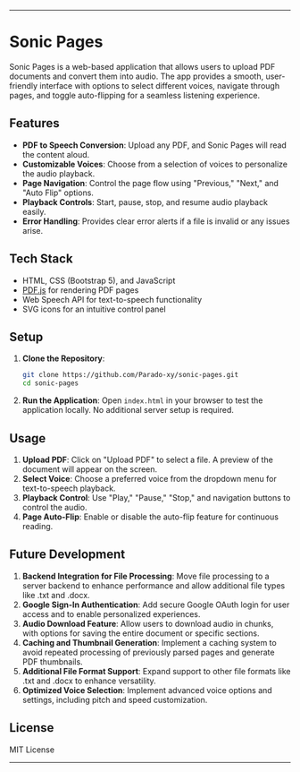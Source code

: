 

---

# Sonic Pages

Sonic Pages is a web-based application that allows users to upload PDF documents and convert them into audio. The app provides a smooth, user-friendly interface with options to select different voices, navigate through pages, and toggle auto-flipping for a seamless listening experience.

## Features

- **PDF to Speech Conversion**: Upload any PDF, and Sonic Pages will read the content aloud.
- **Customizable Voices**: Choose from a selection of voices to personalize the audio playback.
- **Page Navigation**: Control the page flow using "Previous," "Next," and "Auto Flip" options.
- **Playback Controls**: Start, pause, stop, and resume audio playback easily.
- **Error Handling**: Provides clear error alerts if a file is invalid or any issues arise.

## Tech Stack

- HTML, CSS (Bootstrap 5), and JavaScript
- [PDF.js](https://mozilla.github.io/pdf.js/) for rendering PDF pages
- Web Speech API for text-to-speech functionality
- SVG icons for an intuitive control panel

## Setup

1. **Clone the Repository**:
   ```bash
   git clone https://github.com/Parado-xy/sonic-pages.git
   cd sonic-pages
   ```

2. **Run the Application**:
   Open `index.html` in your browser to test the application locally. No additional server setup is required.

## Usage

1. **Upload PDF**: Click on "Upload PDF" to select a file. A preview of the document will appear on the screen.
2. **Select Voice**: Choose a preferred voice from the dropdown menu for text-to-speech playback.
3. **Playback Control**: Use "Play," "Pause," "Stop," and navigation buttons to control the audio.
4. **Page Auto-Flip**: Enable or disable the auto-flip feature for continuous reading.

## Future Development

1. **Backend Integration for File Processing**: Move file processing to a server backend to enhance performance and allow additional file types like .txt and .docx.
2. **Google Sign-In Authentication**: Add secure Google OAuth login for user access and to enable personalized experiences.
3. **Audio Download Feature**: Allow users to download audio in chunks, with options for saving the entire document or specific sections.
4. **Caching and Thumbnail Generation**: Implement a caching system to avoid repeated processing of previously parsed pages and generate PDF thumbnails.
5. **Additional File Format Support**: Expand support to other file formats like .txt and .docx to enhance versatility.
6. **Optimized Voice Selection**: Implement advanced voice options and settings, including pitch and speed customization.

## License

MIT License

---

